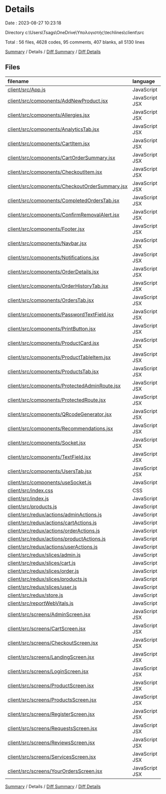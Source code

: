 # Details

Date : 2023-08-27 10:23:18

Directory c:\\Users\\Tsags\\OneDrive\\Υπολογιστής\\techlines\\client\\src

Total : 56 files,  4628 codes, 95 comments, 407 blanks, all 5130 lines

[Summary](results.md) / Details / [Diff Summary](diff.md) / [Diff Details](diff-details.md)

## Files
| filename | language | code | comment | blank | total |
| :--- | :--- | ---: | ---: | ---: | ---: |
| [client/src/App.js](/client/src/App.js) | JavaScript | 115 | 0 | 3 | 118 |
| [client/src/components/AddNewProduct.jsx](/client/src/components/AddNewProduct.jsx) | JavaScript JSX | 230 | 1 | 12 | 243 |
| [client/src/components/Allergies.jsx](/client/src/components/Allergies.jsx) | JavaScript JSX | 70 | 0 | 7 | 77 |
| [client/src/components/AnalyticsTab.jsx](/client/src/components/AnalyticsTab.jsx) | JavaScript JSX | 129 | 22 | 27 | 178 |
| [client/src/components/CartItem.jsx](/client/src/components/CartItem.jsx) | JavaScript JSX | 54 | 0 | 3 | 57 |
| [client/src/components/CartOrderSummary.jsx](/client/src/components/CartOrderSummary.jsx) | JavaScript JSX | 43 | 0 | 4 | 47 |
| [client/src/components/CheckoutItem.jsx](/client/src/components/CheckoutItem.jsx) | JavaScript JSX | 34 | 14 | 3 | 51 |
| [client/src/components/CheckoutOrderSummary.jsx](/client/src/components/CheckoutOrderSummary.jsx) | JavaScript JSX | 112 | 0 | 7 | 119 |
| [client/src/components/CompletedOrdersTab.jsx](/client/src/components/CompletedOrdersTab.jsx) | JavaScript JSX | 46 | 0 | 3 | 49 |
| [client/src/components/ConfirmRemovalAlert.jsx](/client/src/components/ConfirmRemovalAlert.jsx) | JavaScript JSX | 38 | 0 | 5 | 43 |
| [client/src/components/Footer.jsx](/client/src/components/Footer.jsx) | JavaScript JSX | 48 | 0 | 2 | 50 |
| [client/src/components/Navbar.jsx](/client/src/components/Navbar.jsx) | JavaScript JSX | 224 | 0 | 15 | 239 |
| [client/src/components/Notifications.jsx](/client/src/components/Notifications.jsx) | JavaScript JSX | 126 | 0 | 12 | 138 |
| [client/src/components/OrderDetails.jsx](/client/src/components/OrderDetails.jsx) | JavaScript JSX | 190 | 12 | 13 | 215 |
| [client/src/components/OrderHistoryTab.jsx](/client/src/components/OrderHistoryTab.jsx) | JavaScript JSX | 62 | 0 | 5 | 67 |
| [client/src/components/OrdersTab.jsx](/client/src/components/OrdersTab.jsx) | JavaScript JSX | 95 | 0 | 7 | 102 |
| [client/src/components/PasswordTextField.jsx](/client/src/components/PasswordTextField.jsx) | JavaScript JSX | 25 | 0 | 2 | 27 |
| [client/src/components/PrintButton.jsx](/client/src/components/PrintButton.jsx) | JavaScript JSX | 7 | 0 | 3 | 10 |
| [client/src/components/ProductCard.jsx](/client/src/components/ProductCard.jsx) | JavaScript JSX | 107 | 6 | 7 | 120 |
| [client/src/components/ProductTableItem.jsx](/client/src/components/ProductTableItem.jsx) | JavaScript JSX | 221 | 0 | 8 | 229 |
| [client/src/components/ProductsTab.jsx](/client/src/components/ProductsTab.jsx) | JavaScript JSX | 115 | 0 | 6 | 121 |
| [client/src/components/ProtectedAdminRoute.jsx](/client/src/components/ProtectedAdminRoute.jsx) | JavaScript JSX | 7 | 0 | 3 | 10 |
| [client/src/components/ProtectedRoute.jsx](/client/src/components/ProtectedRoute.jsx) | JavaScript JSX | 7 | 0 | 3 | 10 |
| [client/src/components/QRcodeGenerator.jsx](/client/src/components/QRcodeGenerator.jsx) | JavaScript JSX | 26 | 0 | 6 | 32 |
| [client/src/components/Recommendations.jsx](/client/src/components/Recommendations.jsx) | JavaScript JSX | 44 | 5 | 5 | 54 |
| [client/src/components/Socket.jsx](/client/src/components/Socket.jsx) | JavaScript JSX | 62 | 1 | 14 | 77 |
| [client/src/components/TextField.jsx](/client/src/components/TextField.jsx) | JavaScript JSX | 14 | 0 | 2 | 16 |
| [client/src/components/UsersTab.jsx](/client/src/components/UsersTab.jsx) | JavaScript JSX | 156 | 1 | 6 | 163 |
| [client/src/components/useSocket.js](/client/src/components/useSocket.js) | JavaScript | 17 | 1 | 5 | 23 |
| [client/src/index.css](/client/src/index.css) | CSS | 12 | 0 | 2 | 14 |
| [client/src/index.js](/client/src/index.js) | JavaScript | 14 | 0 | 3 | 17 |
| [client/src/products.js](/client/src/products.js) | JavaScript | 137 | 0 | 5 | 142 |
| [client/src/redux/actions/adminActions.js](/client/src/redux/actions/adminActions.js) | JavaScript | 296 | 1 | 36 | 333 |
| [client/src/redux/actions/cartActions.js](/client/src/redux/actions/cartActions.js) | JavaScript | 167 | 0 | 13 | 180 |
| [client/src/redux/actions/orderActions.js](/client/src/redux/actions/orderActions.js) | JavaScript | 41 | 0 | 7 | 48 |
| [client/src/redux/actions/productActions.js](/client/src/redux/actions/productActions.js) | JavaScript | 39 | 0 | 6 | 45 |
| [client/src/redux/actions/userActions.js](/client/src/redux/actions/userActions.js) | JavaScript | 100 | 0 | 15 | 115 |
| [client/src/redux/slices/admin.js](/client/src/redux/slices/admin.js) | JavaScript | 141 | 0 | 8 | 149 |
| [client/src/redux/slices/cart.js](/client/src/redux/slices/cart.js) | JavaScript | 82 | 14 | 12 | 108 |
| [client/src/redux/slices/order.js](/client/src/redux/slices/order.js) | JavaScript | 44 | 0 | 6 | 50 |
| [client/src/redux/slices/products.js](/client/src/redux/slices/products.js) | JavaScript | 43 | 0 | 4 | 47 |
| [client/src/redux/slices/user.js](/client/src/redux/slices/user.js) | JavaScript | 39 | 0 | 4 | 43 |
| [client/src/redux/store.js](/client/src/redux/store.js) | JavaScript | 16 | 0 | 3 | 19 |
| [client/src/reportWebVitals.js](/client/src/reportWebVitals.js) | JavaScript | 12 | 0 | 2 | 14 |
| [client/src/screens/AdminScreen.jsx](/client/src/screens/AdminScreen.jsx) | JavaScript JSX | 53 | 1 | 8 | 62 |
| [client/src/screens/CartScreen.jsx](/client/src/screens/CartScreen.jsx) | JavaScript JSX | 86 | 0 | 7 | 93 |
| [client/src/screens/CheckoutScreen.jsx](/client/src/screens/CheckoutScreen.jsx) | JavaScript JSX | 32 | 1 | 4 | 37 |
| [client/src/screens/LandingScreen.jsx](/client/src/screens/LandingScreen.jsx) | JavaScript JSX | 80 | 0 | 3 | 83 |
| [client/src/screens/LoginScreen.jsx](/client/src/screens/LoginScreen.jsx) | JavaScript JSX | 102 | 2 | 9 | 113 |
| [client/src/screens/ProductScreen.jsx](/client/src/screens/ProductScreen.jsx) | JavaScript JSX | 111 | 3 | 7 | 121 |
| [client/src/screens/ProductsScreen.jsx](/client/src/screens/ProductsScreen.jsx) | JavaScript JSX | 98 | 0 | 8 | 106 |
| [client/src/screens/RegisterScreen.jsx](/client/src/screens/RegisterScreen.jsx) | JavaScript JSX | 88 | 2 | 8 | 98 |
| [client/src/screens/RequestsScreen.jsx](/client/src/screens/RequestsScreen.jsx) | JavaScript JSX | 48 | 1 | 4 | 53 |
| [client/src/screens/ReviewsScreen.jsx](/client/src/screens/ReviewsScreen.jsx) | JavaScript JSX | 163 | 7 | 15 | 185 |
| [client/src/screens/ServicesScreen.jsx](/client/src/screens/ServicesScreen.jsx) | JavaScript JSX | 62 | 0 | 5 | 67 |
| [client/src/screens/YourOrdersScreen.jsx](/client/src/screens/YourOrdersScreen.jsx) | JavaScript JSX | 98 | 0 | 5 | 103 |

[Summary](results.md) / Details / [Diff Summary](diff.md) / [Diff Details](diff-details.md)